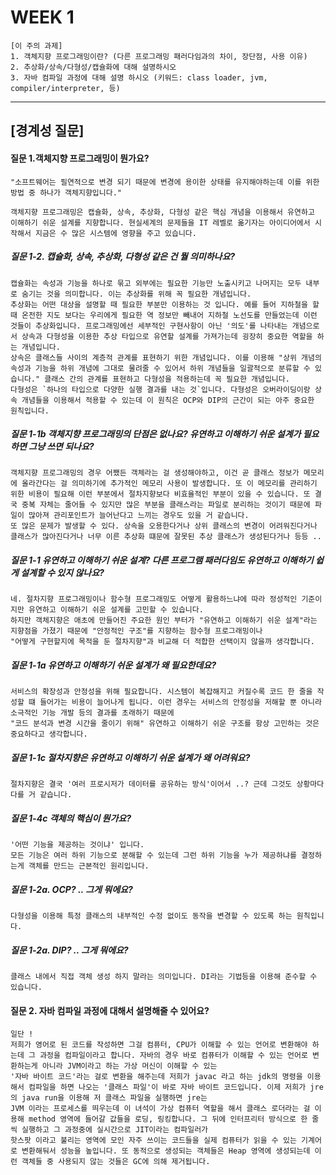 # WEEK 1

```
[이 주의 과제]
1. 객체지향 프로그래밍이란? (다른 프로그래밍 패러다임과의 차이, 장단점, 사용 이유)
2. 추상화/상속/다형성/캡슐화에 대해 설명하시오
3. 자바 컴파일 과정에 대해 설명 하시오 (키워드: class loader, jvm, compiler/interpreter, 등)
```

-----


## [경계성 질문]

#### 질문 1.객체지향 프로그래밍이 뭔가요?
```
"소프트웨어는 필연적으로 변경 되기 때문에 변경에 용이한 상태를 유지해야하는데 이를 위한 방법 중 하나가 객체지향입니다."

객체지향 프로그래밍은 캡슐화, 상속, 추상화, 다형성 같은 핵심 개념을 이용해서 유연하고 이해하기 쉬운 설계를 지향합니다. 현실세계의 문제들을 IT 레벨로 옮기자는 아이디어에서 시작해서 지금은 수 많은 시스템에 영향을 주고 있습니다.
```

##### 질문 1-2. 캡슐화, 상속, 추상화, 다형성 같은 건 뭘 의미하나요?
```
캡슐화는 속성과 기능을 하나로 묶고 외부에는 필요한 기능만 노출시키고 나머지는 모두 내부로 숨기는 것을 의미합니다. 이는 추상화를 위해 꼭 필요한 개념입니다.
추상화는 어떤 대상을 설명할 때 필요한 부분만 이용하는 것 입니다. 예를 들어 지하철을 할 때 온전한 지도 보다는 우리에게 필요한 역 정보만 빼내어 지하철 노선도를 만들었는데 이런 것들이 추상화입니다. 프로그래밍에선 세부적인 구현사항이 아닌 '의도'를 나타내는 개념으로서 상속과 다형성을 이용한 추상 타입으로 유연할 설계를 가져가는데 굉장히 중요한 역할을 하는 개념입니다.
상속은 클래스들 사이의 계층적 관계를 표현하기 위한 개념입니다. 이를 이용해 "상위 개념의 속성과 기능을 하위 개념에 그대로 물려줄 수 있어서 하위 개념들을 일괄적으로 분류할 수 있습니다." 클래스 간의 관계를 표현하고 다형성을 적용하는데 꼭 필요한 개념입니다.
다형성은 `하나의 타입으로 다양한 실행 결과를 내는 것`입니다. 다형성은 오버라이딩이랑 상속 개념들을 이용해서 적용할 수 있는데 이 원칙은 OCP와 DIP의 근간이 되는 아주 중요한 원칙입니다.
```

##### 질문 1-1b 객체지향 프로그래밍의 단점은 없나요? 유연하고 이해하기 쉬운 설계가 필요하면 그냥 쓰면 되나요?
```
객체지향 프로그래밍의 경우 어쨌든 객체라는 걸 생성해야하고, 이건 곧 클래스 정보가 메모리에 올라간다는 걸 의미하기에 추가적인 메모리 사용이 발생합니다. 또 이 메모리를 관리하기 위한 비용이 필요해 이런 부분에서 절차지향보다 비효율적인 부분이 있을 수 있습니다. 또 결국 중복 자체는 줄어들 수 있지만 많은 부분을 클래스라는 파일로 분리하는 것이기 때문에 파일이 많아져 관리포인트가 늘어난다고 느끼는 경우도 있을 거 같습니다.
또 많은 문제가 발생할 수 있다. 상속을 오용한다거나 상위 클래스의 변경이 어려워진다거나 클래스가 많아진다거나 너무 이른 추상화 떄문에 잘못된 추상 클래스가 생성된다거나 등등 ..
```

##### 질문 1-1 유연하고 이해하기 쉬운 설계? 다른 프로그램 패러다임도 유연하고 이해하기 쉽게 설계할 수 있지 않나요?
```
네. 절차지향 프로그래밍이나 함수형 프로그래밍도 어떻게 활용하느냐에 따라 정성적인 기준이지만 유연하고 이해하기 쉬운 설계를 고민할 수 있습니다.
하지만 객체지향은 애초에 만들어진 주요한 원인 부터가 "유연하고 이해하기 쉬운 설계"라는 지향점을 가졌기 때문에 "안정적인 구조"를 지향하는 함수형 프로그래밍이나
"어떻게 구현할지에 목적을 둔 절차지향"과 비교해 더 적합한 선택이지 않을까 생각합니다.
```

##### 질문 1-1a 유연하고 이해하기 쉬운 설계가 왜 필요한데요?
```
서비스의 확장성과 안정성을 위해 필요합니다. 시스템이 복잡해지고 커질수록 코드 한 줄을 작성할 떄 들어가는 비용이 늘어나게 됩니다. 이런 경우는 서비스의 안정성을 저해할 뿐 아니라 소극적인 기능 개발 등의 결과를 초래하기 때문에
"코드 분석과 변경 시간을 줄이기 위해" 유연하고 이해하기 쉬운 구조를 항상 고민하는 것은 중요하다고 생각합니다.
```


##### 질문 1-1c 절차지향은 유연하고 이해하기 쉬운 설계가 왜 어려워요?
```
절차지향은 결국 '여러 프로시저가 데이터를 공유하는 방식'이어서 ..? 근데 그것도 상황마다 다를 거 같습니다.
```

##### 질문 1-4c 객체의 핵심이 뭔가요?
```
'어떤 기능을 제공하는 것이냐' 입니다.
모든 기능은 여러 하위 기능으로 분해할 수 있는데 그런 하위 기능을 누가 제공하냐를 결정하는게 객체를 만드는 근본적인 원리입니다.
```


##### 질문 1-2a. OCP? .. 그게 뭐에요?
```
다형성을 이용해 특정 클래스의 내부적인 수정 없이도 동작을 변경할 수 있도록 하는 원칙입니다.
```

##### 질문 1-2a. DIP? .. 그게 뭐에요?
```
클래스 내에서 직접 객체 생성 하지 말라는 의미입니다. DI라는 기법등을 이용해 준수할 수 있습니다.
```


#### 질문 2. 자바 컴파일 과정에 대해서 설명해줄 수 있어요?

```
일단 !
저희가 영어로 된 코드를 작성하면 그걸 컴퓨터, CPU가 이해할 수 있는 언어로 변환해야 하는데 그 과정을 컴파일이라고 합니다. 자바의 경우 바로 컴퓨터가 이해할 수 있는 언어로 변환하는게 아니라 JVM이라고 하는 가상 머신이 이해할 수 있는
'자바 바이트 코드'라는 걸로 변환을 해주는데 저희가 javac 라고 하는 jdk의 명령을 이용해서 컴파일을 하면 나오는 '클래스 파일'이 바로 자바 바이트 코드입니다. 이제 저희가 jre의 java run을 이용해 저 클래스 파일을 실행하면 jre는
JVM 이라는 프로세스를 띄우는데 이 녀석이 가상 컴퓨터 역할을 해서 클래스 로더라는 걸 이용해 method 영역에 들어갈 값들을 로딩, 링킹합니다. 그 뒤에 인터프리터 방식으로 한 줄씩 실행하고 그 과정중에 실시간으로 JIT이라는 컴파일러가
핫스팟 이라고 불리는 영역에 모인 자주 쓰이는 코드들을 실제 컴퓨터가 읽을 수 있는 기계어로 변환해둬서 성능을 높입니다. 또 동적으로 생성되는 객체들은 Heap 영역에 생성되는데 이런 객체들 중 사용되지 않는 것들은 GC에 의해 제거됩니다.
```
